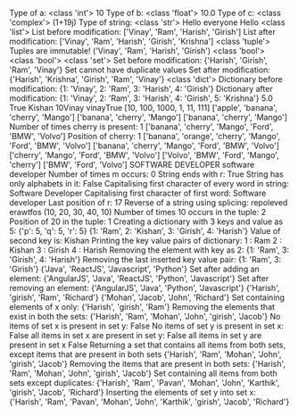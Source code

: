 Type of a: <class 'int'>
10
Type of b: <class 'float'>
10.0
Type of c: <class 'complex'>
(1+19j)
Type of string: <class 'str'>
Hello everyone
Hello
<class 'list'>
List before modification: ['Vinay', 'Ram', 'Harish', 'Girish']
List after modification: ['Vinay', 'Ram', 'Harish', 'Girish', 'Krishna']
<class 'tuple'>
Tuples are immutable!
('Vinay', 'Ram', 'Harish', 'Girish')
<class 'bool'>
<class 'bool'>
<class 'set'>
Set before modification: {'Harish', 'Girish', 'Ram', 'Vinay'}
Set cannot have duplicate values
Set after modification:  {'Harish', 'Krishna', 'Girish', 'Ram', 'Vinay'}
<class 'dict'>
Dictionary before modification: {1: 'Vinay', 2: 'Ram', 3: 'Harish', 4: 'Girish'}
Dictionary after modification: {1: 'Vinay', 2: 'Ram', 3: 'Harish', 4: 'Girish', 5: 'Krishna'}
5.0
True
Kishan
10Vinay
vinayTrue
[10, 100, 1000, 1, 11, 111]
['apple', 'banana', 'cherry', 'Mango']
['banana', 'cherry', 'Mango']
['banana', 'cherry', 'Mango']
Number of times cherry is present:  1
['banana', 'cherry', 'Mango', 'Ford', 'BMW', 'Volvo']
Position of cherry:  1
['banana', 'orange', 'cherry', 'Mango', 'Ford', 'BMW', 'Volvo']
['banana', 'cherry', 'Mango', 'Ford', 'BMW', 'Volvo']
['cherry', 'Mango', 'Ford', 'BMW', 'Volvo']
['Volvo', 'BMW', 'Ford', 'Mango', 'cherry']
['BMW', 'Ford', 'Volvo']
SOFTWARE DEVELOPER
software developer
Number of times m occurs:  0
String ends with r:  True
String has only alphabets in it:  False
Capitalising first character of every word in string:  Software Developer
Capitalising first character of first word: Software developer
Last position of r:  17
Reverse of a string using splicing:  repoleved erawtfos
(10, 20, 30, 40, 10)
Number of times 10 occurs in the tuple: 2
Position of 20 in the tuple: 1
Creating a dictionary with 3 keys and value as 5:  {'p': 5, 'q': 5, 'r': 5}
{1: 'Ram', 2: 'Kishan', 3: 'Girish', 4: 'Harish'}
Value of second key is:  Kishan
Printing the key value pairs of dictionary:
1 : Ram
2 : Kishan
3 : Girish
4 : Harish
Removing the element with key as 2:  {1: 'Ram', 3: 'Girish', 4: 'Harish'}
Removing the last inserted key value pair:  {1: 'Ram', 3: 'Girish'}
{'Java', 'ReactJS', 'Javascript', 'Python'}
Set after adding an element: {'AngularJS', 'Java', 'ReactJS', 'Python', 'Javascript'}
Set after removing an element:  {'AngularJS', 'Java', 'Python', 'Javascript'}
{'Harish', 'girish', 'Ram', 'Richard'}
{'Mohan', 'Jacob', 'John', 'Richard'}
Set containing elements of x only: {'Harish', 'girish', 'Ram'}
Removing the elements that exist in both the sets: {'Harish', 'Ram', 'Mohan', 'John', 'girish', 'Jacob'}
No items of set x is present in set y: False
No items of set y is present in set x: False
all items in set x are present in set y: False
all items in set y are present in set x False
Returning a set that contains all items from both sets, except items that are present in both sets {'Harish', 'Ram', 'Mohan', 'John', 'girish', 'Jacob'}
Removing the items that are present in both sets: {'Harish', 'Ram', 'Mohan', 'John', 'girish', 'Jacob'}
Set containing all items from both sets except duplicates: {'Harish', 'Ram', 'Pavan', 'Mohan', 'John', 'Karthik', 'girish', 'Jacob', 'Richard'}
Inserting the elements of set y into set x: {'Harish', 'Ram', 'Pavan', 'Mohan', 'John', 'Karthik', 'girish', 'Jacob', 'Richard'}
